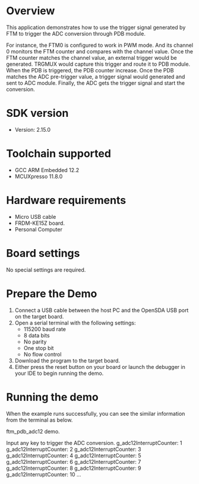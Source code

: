 Overview
========

This application demonstrates how to use the trigger signal generated by FTM to trigger the ADC
conversion through PDB module.

For instance, the FTM0 is configured to work in PWM mode. And its channel 0 monitors the FTM counter
and compares with the channel value. Once the FTM counter matches the channel value, an external
trigger would be generated. TRGMUX would capture this trigger and route it to PDB module. When the
PDB is triggered, the PDB counter increase. Once the PDB matches the ADC pre-trigger value, a trigger
signal would generated and sent to ADC module. Finally, the ADC gets the trigger signal and start the
conversion.


SDK version
===========
- Version: 2.15.0

Toolchain supported
===================
- GCC ARM Embedded  12.2
- MCUXpresso  11.8.0

Hardware requirements
=====================
- Micro USB cable
- FRDM-KE15Z board.
- Personal Computer

Board settings
==============
No special settings are required.

Prepare the Demo
================
1.  Connect a USB cable between the host PC and the OpenSDA USB port on the target board.
2.  Open a serial terminal with the following settings:
    - 115200 baud rate
    - 8 data bits
    - No parity
    - One stop bit
    - No flow control
3.  Download the program to the target board.
4.  Either press the reset button on your board or launch the debugger in your IDE to begin running the demo.

Running the demo
================
When the example runs successfully, you can see the similar information from the terminal as below.

ftm_pdb_adc12 demo.

Input any key to trigger the ADC conversion.
g_adc12InterruptCounter: 1
g_adc12InterruptCounter: 2
g_adc12InterruptCounter: 3
g_adc12InterruptCounter: 4
g_adc12InterruptCounter: 5
g_adc12InterruptCounter: 6
g_adc12InterruptCounter: 7
g_adc12InterruptCounter: 8
g_adc12InterruptCounter: 9
g_adc12InterruptCounter: 10
...
